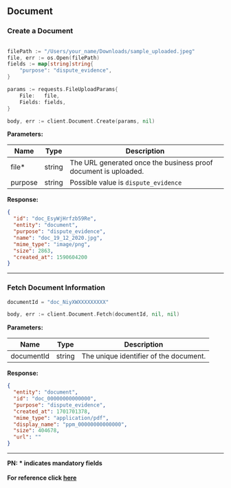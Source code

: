 ## Document

### Create a Document

```go

filePath := "/Users/your_name/Downloads/sample_uploaded.jpeg"
file, err := os.Open(filePath)
fields := map[string]string{
    "purpose": "dispute_evidence",
}

params := requests.FileUploadParams{
    File:   file,
    Fields: fields,
}

body, err := client.Document.Create(params, nil)
```

**Parameters:**

| Name  | Type      | Description                                      |
|-------|-----------|--------------------------------------------------|
| file*  | string | The URL generated once the business proof document is uploaded. |
| purpose  | string  | Possible value is `dispute_evidence` |

**Response:**
```json
{
  "id": "doc_EsyWjHrfzb59Re",
  "entity": "document",
  "purpose": "dispute_evidence",
  "name": "doc_19_12_2020.jpg",
  "mime_type": "image/png",
  "size": 2863,
  "created_at": 1590604200
}
```
-------------------------------------------------------------------------------------------------------

### Fetch Document Information

```go
documentId = "doc_NiyXWXXXXXXXXX"

body, err := client.Document.Fetch(documentId, nil, nil)
```

**Parameters:**

| Name  | Type      | Description                                      |
|-------|-----------|--------------------------------------------------|
| documentId  | string | The unique identifier of the document.  |

**Response:**
```json
{
  "entity": "document",
  "id": "doc_00000000000000",
  "purpose": "dispute_evidence",
  "created_at": 1701701378,
  "mime_type": "application/pdf",
  "display_name": "ppm_00000000000000",
  "size": 404678,
  "url": ""
}
```
-------------------------------------------------------------------------------------------------------

**PN: * indicates mandatory fields**
<br>
<br>
**For reference click [here](https://razorpay.com/docs/api/documents)**